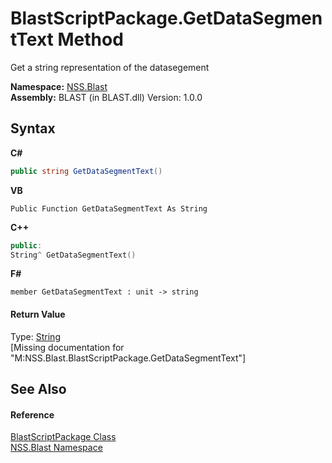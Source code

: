 # BlastScriptPackage.GetDataSegmentText Method 
 

Get a string representation of the datasegement

**Namespace:**&nbsp;<a href="88b55311-4a89-0894-e27a-e157e443c7f7">NSS.Blast</a><br />**Assembly:**&nbsp;BLAST (in BLAST.dll) Version: 1.0.0

## Syntax

**C#**<br />
``` C#
public string GetDataSegmentText()
```

**VB**<br />
``` VB
Public Function GetDataSegmentText As String
```

**C++**<br />
``` C++
public:
String^ GetDataSegmentText()
```

**F#**<br />
``` F#
member GetDataSegmentText : unit -> string 

```


#### Return Value
Type: <a href="https://docs.microsoft.com/dotnet/api/system.string" target="_blank" rel="noopener noreferrer">String</a><br />\[Missing <returns> documentation for "M:NSS.Blast.BlastScriptPackage.GetDataSegmentText"\]

## See Also


#### Reference
<a href="334603e0-a0de-2aaa-4007-78f5dcc5dc51">BlastScriptPackage Class</a><br /><a href="88b55311-4a89-0894-e27a-e157e443c7f7">NSS.Blast Namespace</a><br />